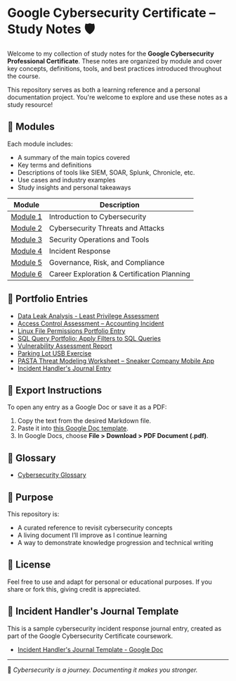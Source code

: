 # Google Cybersecurity Certificate – Study Notes 🛡️

Welcome to my collection of study notes for the **Google Cybersecurity Professional Certificate**. These notes are organized by module and cover key concepts, definitions, tools, and best practices introduced throughout the course.

This repository serves as both a learning reference and a personal documentation project. You're welcome to explore and use these notes as a study resource!

## 📂 Modules

Each module includes:
- A summary of the main topics covered
- Key terms and definitions
- Descriptions of tools like SIEM, SOAR, Splunk, Chronicle, etc.
- Use cases and industry examples
- Study insights and personal takeaways

| Module | Description |
|--------|-------------|
| [Module 1](./Module1_Introduction_to_Cybersecurity.md) | Introduction to Cybersecurity |
| [Module 2](./Module2_Cybersecurity_Threats_and_Attacks.md) | Cybersecurity Threats and Attacks |
| [Module 3](./Module3_Security_Operations_and_Tools.md) | Security Operations and Tools |
| [Module 4](./Module4_Incident_Response.md) | Incident Response |
| [Module 5](./Module5_GRC_and_Compliance.md) | Governance, Risk, and Compliance |
| [Module 6](./Module6_Career_Exploration.md) | Career Exploration & Certification Planning |

## 📁 Portfolio Entries

- [Data Leak Analysis - Least Privilege Assessment](./Determine_Appropriate_Data_Handling_Practices_Portfolio_Entry.md)
- [Access Control Assessment – Accounting Incident](./Improve_Authentication_Authorization_and_Accounting_Portfolio_Entry.md)
- [Linux File Permissions Portfolio Entry](./Linux_File_Permissions_Portfolio_Entry.md)
- [SQL Query Portfolio: Apply Filters to SQL Queries](./SQL_Query_Filters_Portfolio_Entry.md)
- [Vulnerability Assessment Report](./Vulnerability_Assessment_Portfolio_Entry.md)
- [Parking Lot USB Exercise](./Parking_Lot_USB_Exercise_Portfolio_Entry.md)
- [PASTA Threat Modeling Worksheet – Sneaker Company Mobile App](./PASTA_Threat_Modeling_Worksheet_Portfolio_Entry.md)
- [Incident Handler's Journal Entry](./Incident_Handler_Journal_Entry.md)
## 📄 Export Instructions
To open any entry as a Google Doc or save it as a PDF:
1. Copy the text from the desired Markdown file.
2. Paste it into [this Google Doc template](https://docs.google.com).
3. In Google Docs, choose **File > Download > PDF Document (.pdf)**.

## 📖 Glossary

- [Cybersecurity Glossary](./Cybersecurity_Glossary.md)

## 📌 Purpose

This repository is:
- A curated reference to revisit cybersecurity concepts
- A living document I’ll improve as I continue learning
- A way to demonstrate knowledge progression and technical writing

## 📜 License

Feel free to use and adapt for personal or educational purposes. If you share or fork this, giving credit is appreciated.

## 📘 Incident Handler's Journal Template

This is a sample cybersecurity incident response journal entry, created as part of the Google Cybersecurity Certificate coursework.

- [Incident Handler's Journal Template - Google Doc](https://docs.google.com/document/d/1LTPAlzfTH_2pB5qk_l5BZ5uCJOwpS06XI9zIH9tWBhU/edit?usp=sharing)

---

🧠 *Cybersecurity is a journey. Documenting it makes you stronger.*

